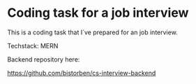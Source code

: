 # Coding task for a job interview

This is a coding task that I´ve prepared for an job interview.

Techstack: MERN

Backend repository here:

https://github.com/bistorben/cs-interview-backend
